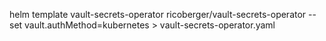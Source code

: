 helm template vault-secrets-operator ricoberger/vault-secrets-operator --set vault.authMethod=kubernetes > vault-secrets-operator.yaml
